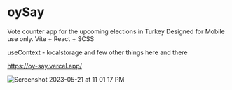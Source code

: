 # oySay
Vote counter app for the upcoming elections in Turkey
Designed for Mobile use only.
Vite + React + SCSS

useContext - localstorage and few other things here and there

https://oy-say.vercel.app/

![Screenshot 2023-05-21 at 11 01 17 PM](https://github.com/K2adir/oySay/assets/1120278/c6054128-25cd-45ca-88dc-d9ae92ee8e4a)
